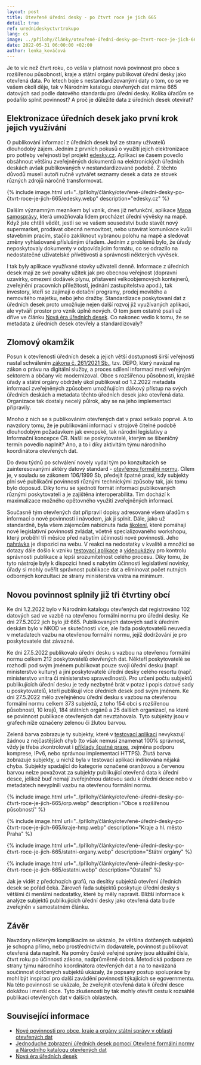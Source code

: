 ```yaml
---
layout: post
title: Otevřené úřední desky - po čtvrt roce je jich 665
detail: true
ref: urednideskyctvrtrokupo
lang: cs
image: ../přílohy/články/otevřené-úřední-desky-po-čtvrt-roce-je-jich-665/orp.webp
date: 2022-05-31 06:00:00 +02:00
author: lenka_kováčová
---
```

Je to víc než čtvrt roku, co vešla v platnost nová povinnost pro obce s rozšířenou působností, kraje a státní orgány publikovat úřední desky jako otevřená data.
Po letech boje s nestandardizovanými daty o tom, co se ve vašem okolí děje, tak v Národním katalogu otevřených dat máme 665 datových sad podle datového standardu pro úřední desky.
Kolika úřadům se podařilo splnit povinnost? 
A proč je důležité  data z úředních desek otevírat? 
<!--more-->

## Elektronizace úředních desek jako první krok jejich využívání

O publikování informací z úředních desek byl ze strany uživatelů dlouhodobý zájem. 
Jedním z prvních pokusů o využití jejich elektronizace pro potřeby veřejnosti byl projekt [edesky.cz][edesky]. 
Aplikaci se časem povedlo obsáhnout většinu zveřejněných dokumentů na elektronických úředních deskách avšak publikovaných v nestandardizované podobě. 
Z těchto důvodů museli autoři ručně vytvářet seznamy desek a data ze stovek různých zdrojů náročně transformovat. 

{% include image.html url="../přílohy/články/otevřené-úřední-desky-po-čtvrt-roce-je-jich-665/edesky.webp" description="edesky.cz" %}

Dalším významným mezníkem byl vznik, dnes již nefunkční, aplikace [Mapa samosprávy], která umožňovala lidem procházet úřední vývěsky na mapě. 
Když jste chtěli vědět, jestli se ve vašem sousedství bude stavět nový supermarket, prodávat obecná nemovitost, nebo uzavírat komunikace kvůli stavebním pracím, stačilo zakliknout vybranou polohu na mapě a sledovat změny vyhlašované příslušným úřadem.
Jedním z problémů bylo, že úřady neposkytovaly dokumenty v odpovídajícím formátu, co se odrazilo na nedostatečné uživatelské přívětivosti  a správnosti některých vývěsek.

I tak byly aplikace využívané stovky uživateli denně. 
Informace z úředních desek mají ze své povahy užitek jak pro obecnou veřejnost (dopravní uzavírky, omezení dodávek plynu, přistavení velkoobjemových kontejnerů, zveřejnění pracovních příležitostí, jednání zastupitelstva apod.), tak investory, kteří se zajímají o dotační programy, prodej movitého a nemovitého majetku, nebo jeho dražby.
Standardizace poskytovaní dat z úředních desek proto umožňuje nejen další rozvoj již využívaných aplikací, ale vytváří prostor pro vznik úplně nových. 
O tom jsem ostatně psali už dříve ve článku [Nová éra úředních desek]. 
Co nakonec vedlo k tomu, že se metadata z úředních desek otevřely a standardizovaly?

## Zlomový okamžik

Posun k otevřenosti úředních desek a jejich větší dostupnosti širší veřejnosti nastal schválením [zákona č. 261/2021 Sb.], tzv. DEPO, který navázal na zákon o právu na digitální služby, a proces sdílení informací mezi veřejným sektorem a občany víc modernizoval.
Obce s rozšířenou působností, krajské úřady a státní orgány obdržely úkol publikovat od 1.2.2022 metadata informací zveřejněných způsobem umožňujícím dálkový přístup na svých úředních deskách a metadata těchto úředních desek jako otevřená data. 
Organizace tak dostaly necelý půlrok, aby se na jeho implementaci připravily.

Mnoho z nich se s publikováním otevřených dat v praxi setkalo poprvé.
A to navzdory tomu, že je publikování informací v strojově čitelné podobě dlouhodobým požadavkem jak evropské, tak národní legislativy a Informační koncepce ČR. 
Našli se poskytovatelé, kterým se šibeničný termín povedlo naplnit? Ano, a to i díky aktivitám týmu národního koordinátora otevřených dat. 

Do dvou týdnů po schválení novely vydal tým po konzultacích se zainteresovanými aktéry datový standard - [otevřenou formální normu][OFN]. 
Cílem je, v souladu se zákonem 106/1999 Sb, předejít špatné praxi, kdy subjekty plní své publikační povinnosti různými technickými způsoby tak, jak tomu bylo doposud.
Díky tomu se sjednotí formát informací publikovaných různými poskytovateli a je zajištěna interoperabilita. 
Tím dochází k maximalizace možného opětovného využití zveřejněných informací. 

Současně tým otevřených dat připravil dopisy adresované všem úřadům s informací o nové povinnosti i návodem, jak ji splnit. 
Dále, jako už standardně, byla všem zájemcům nabídnuta řada [školení], které pomáhají nové legislativní povinnosti zvládat, včetně specializovaného workshopu, který proběhl tři měsíce před nabytím účinnosti nové povinnosti.
Jeho [nahrávka][nahrávka workshopu] je dispozici na webu. 
V reakci na nedostatky v kvalitě a množící se dotazy dále došlo k vzniku [testovací aplikace] a [videoukázky] pro kontrolu správnosti publikace a lepší srozumitelnost celého procesu.
Díky tomu, že tyto nástroje byly k dispozici hned s nabytím účinnosti legislativní novinky, úřady si mohly ověřit správnost publikace dat a eliminovat počet nutných odborných konzultací ze strany ministerstva vnitra na minimum.

## Novou povinnost splnily již tři čtvrtiny obcí

Ke dni 1.2.2022 bylo v Národním katalogu otevřených dat registrováno 102 datových sad ve vazbě na otevřenou formální normu pro úřední desky.
Ke dni 27.5.2022 jich bylo již 665. 
Publikovaných datových sad k úředním deskám bylo v NKOD ve skutečnosti více, ale řada poskytovatelů neuvedla v metadatech vazbu na otevřenou formální normu, jejíž dodržování je pro poskytovatele dat závazné.  

Ke dni 27.5.2022 publikovalo úřední desku s vazbou na otevřenou formální normu celkem 212 poskytovatelů otevřených dat. 
Někteří poskytovatelé se rozhodli pod svým jménem publikovat pouze svoji úřední desku (např. ministerstvo kultury) a jiní poskytovatelé úřední desky celého resortu (např. ministerstvo vnitra či ministerstvo spravedlnosti).
Pro určení počtu subjektů publikujících úřední desku je tedy nezbytné brát v potaz i popis datové sady u poskytovatelů, kteří publikují více úředních desek pod svým jménem. 
Ke dni 27.5.2022 mělo zveřejněnou úřední desku s vazbou na otevřenou formální normu celkem 373 subjektů, z toho 154 obcí s rozšířenou působností, 10 krajů, 184 státních orgánů a 25 dalších organizací, na které se povinnost publikace otevřených dat nevztahovala.
Tyto subjekty jsou v grafech níže označeny zelenou či žlutou barvou. 

Zelená barva zobrazuje ty subjekty, které v [testovací aplikaci][testovací aplikace] nevykazují žádnou z nejčastějších chyb (to však nemusí znamenat 100% správnost, vždy je třeba zkontrolovat i [příklady špatné praxe][špatná praxe], zejména podporu komprese, IPv6, nebo správnou implementaci HTTPS).
Žlutá barva zobrazuje subjekty, u nichž byla v testovací aplikaci indikována nějaká chyba.
Subjekty spadající do kategorie označené oranžovou a červenou barvou nelze považovat za subjekty publikující otevřená data k úřední desce, jelikož buď nemají zveřejněnou datovou sadu k úřední desce nebo v metadatech nevyplnili vazbu na otevřenou formální normu.

{% include image.html url="../přílohy/články/otevřené-úřední-desky-po-čtvrt-roce-je-jich-665/orp.webp" description="Obce s rozšířenou působností" %}

{% include image.html url="../přílohy/články/otevřené-úřední-desky-po-čtvrt-roce-je-jich-665/kraje-hmp.webp" description="Kraje a hl. město Praha" %}

{% include image.html url="../přílohy/články/otevřené-úřední-desky-po-čtvrt-roce-je-jich-665/statni-organy.webp" description="Státní orgány" %}

{% include image.html url="../přílohy/články/otevřené-úřední-desky-po-čtvrt-roce-je-jich-665/ostatni.webp" description="Ostatní" %}

Jak je vidět z předchozích grafů, na desítky subjektů otevření úředních desek se pořád čeká. 
Zároveň řada subjektů poskytuje úřední desky s většími či menšími nedostatky, které by měly napravit.
Bližší informace k analýze subjektů publikujících úřední desky jako otevřená data bude zveřejněn v samostatném článku.

## Závěr

Navzdory některým komplikacím se ukázalo, že většina dotčených subjektů je schopna přímo, nebo prostřednictvím dodavatele, povinnost publikovat otevřená data naplnit.
Na poměry české veřejné správy jsou aktuální čísla, čtvrt roku po účinnosti zákona, nadprůměrně dobrá.
Metodická podpora ze strany týmu národního koordinátora otevřených dat a na to navázaná součinnost dotčených subjektů ukázaly, že popsaný postup spolupráce by mohl být inspirací pro další zavádění povinností týkajících se egovernmentu.
Na této povinnosti se ukázalo, že zveřejnit otevřená data k úřední desce dokážou i menší obce.
Tyto zkušenosti by tak mohly otevřít cestu k rozsáhlé publikaci otevřených dat v dalších oblastech.


## Související informace

- [Nové povinnosti pro obce, kraje a orgány státní správy v oblasti otevřených dat]
- [Jednoduché zobrazení úředních desek pomocí Otevřené formální normy a Národního katalogu otevřených dat]
- [Nová éra úředních desek]


[edesky]: https://edesky.cz/ "edesky.cz"
[Mapa samosprávy]: https://www.facebook.com/mapasamospravy/ "Facebook Mapa samosprávy"
[Nová éra úředních desek]: nová-éra-úředních-desek "Nová éra úředních desek"
[zákona č. 261/2021 Sb.]: https://www.zakonyprolidi.cz/cs/2021-261 "zákon č. 261/2021 Sb."
[OFN]: https://ofn.gov.cz/úřední-desky/2021-07-20/ "OFN"
[školení]: /vzdělávání "Vzdělávání"
[nahrávka workshopu]: https://www.youtube.com/watch?v=ylW2j-uDmAI&feature=youtu.be "Nahrávka workshopu na Youtube"
[testovací aplikace]: https://ofn.gov.cz/úřední-desky/2021-07-20/aplikace/úřední-desky.html "Testovací aplikace"
[videoukázky]: https://www.youtube.com/watch?v=eDWp5yR_tbw "Videoukázka na Youtube"
[špatná praxe]: https://opendata.gov.cz/špatná-praxe:start "Špatná praxe"
[Jednoduché zobrazení úředních desek pomocí Otevřené formální normy a Národního katalogu otevřených dat]: nová-éra-úředních-desek#jednoduché-zobrazení-úředních-desek-pomocí-otevřené-formální-normy-a-národního-katalogu-otevřených-dat "Jednoduché zobrazení úředních desek pomocí Otevřené formální normy a Národního katalogu otevřených dat"
[Nové povinnosti pro obce, kraje a orgány státní správy v oblasti otevřených dat]: nové-povinnosti-pro-obce-kraje-a-orgány-státní-správy-v-oblasti-otevřených-dat "Nové povinnosti pro obce, kraje a orgány státní správy v oblasti otevřených dat"
